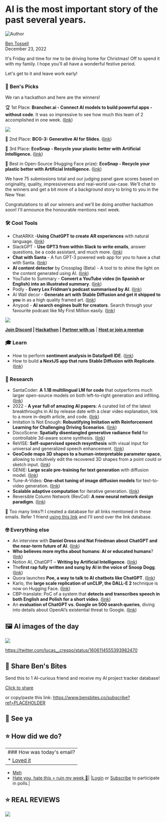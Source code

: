 # AI is the most important story of the past several years.

![Author](https://media.beehiiv.com/cdn-cgi/image/fit=scale-down,format=auto,onerror=redirect,quality=80/uploads/user/profile_picture/fc858b4d-39e3-4be1-abf4-2b55504e21a2/thumb_uJ4UYake_400x400.jpg)

[Ben Tossell](https://www.twitter.com/bentossell)\
December 23, 2022

It's Friday and time for me to be driving home for Christmas! Off to spend it with my family. I hope you'll all have a wonderful festive period.

Let's get to it and leave work early!

### **🤌 Ben's Picks**

We ran a hackathon and here are the winners!

🏆 1st Place: **Brancher.ai - Connect AI models to build powerful apps - without code**. It was so impressive to see how much this team of 2 accomplished in one week. ([link](https://www.brancher.ai/))

![](https://media.beehiiv.com/cdn-cgi/image/fit=scale-down,format=auto,onerror=redirect,quality=80/uploads/asset/file/9b107695-2c9e-4a89-9f74-d0f771498cdb/PnnE17hwKVqmxkoRTC8gjRj1qo.png)

🥈 2nd Place: **BCG-3: Generative AI for Slides**. ([link](https://gen.page/bcg))

🥉 3rd Place: **EcoSnap - Recycle your plastic better with Artificial Intelligence.** ([link](https://ecosnap.vercel.app/))

🤗 Best in Open-Source (Hugging Face prize): **EcoSnap - Recycle your plastic better with Artificial Intelligence.** ([link](https://ecosnap.vercel.app/))

We have 75 submissions total and our judging panel gave scores based on originality, quality, impressiveness and real-world use-case. We'll chat to the winners and get a bit more of a background story to bring to you in the New Year.

Congratulations to all our winners and we'll be doing another hackathon soon! I'll announce the honourable mentions next week.

### **🛠️ Cool Tools**

- ChatARKit -**Using ChatGPT to create AR experiences** with natural language. (<u>[link](https://github.com/trzy/ChatARKit)</u>)
- SlackGPT - **Use GPT3 from within Slack to write emails**, answer questions, be a code assistant, and much more. (<u>[link](https://www.garywu.org/slackgpt.html)</u>)
- **Chat with Santa** - A fun GPT-3 powered web app for you to have a chat with Santa. (<u>[link](https://www.chatwithsanta.live/)</u>)
- **AI content detector** by Crossplag (Beta) - A tool to to shine the light on the content generated using AI. (<u>[link](https://crossplag.com/detecting-if-a-text-is-ai-generated/)</u>)
- YouTube to Summary - **Convert a YouTube video (in Spanish or English) into an illustrated summary**. (<u>[link](https://huggingface.co/spaces/juancopi81/whisper-demo-es-medium)</u>)
- Podly - **Every Lex Fridman’s podcast summarised by AI**. (<u>[link](https://podly.ai/)</u>)
- AI Wall decor - **Generate art with Stable Diffusion and get it shipped to you** in as a high quality framed art. (<u>[link](https://aiwalldecor.com/)</u>)
- Anypod - **AI search engines built for creators**. Search through your favourite podcast like My First Million easily. (<u>[link](https://www.anypod.ai/)</u>)

![](https://media.beehiiv.com/cdn-cgi/image/fit=scale-down,format=auto,onerror=redirect,quality=80/uploads/asset/file/60061341-0bc1-417d-8f1b-301ddaf8dd61/Screenshot_2022-12-23_at_09.15.04.png)

**[Join Discord](https://discord.gg/qd92NKjDdE) | [Hackathon](https://vanilla-peach-484.notion.site/Ben-s-Bites-AI-Hackathon-27k-324b3e8b3d474a12a2e828b7ac45f9f9) | [Partner with us](https://sponsor.bensbites.co/)** | [**Host or join a meetup**](https://meetups.bensbites.co/)

### **🎓 Learn**

- How to perform **sentiment analysis in DataSpell IDE**. (<u>[link](https://youtu.be/c1zcPLVbhg4)</u>)
- How to build **a NextJS app that runs Stable Diffusion with Replicate**. ([<u>link</u>](https://replicate.com/docs/get-started/nextjs))

### **🔬 Research**

- SantaCoder: **A 1.1B multilingual LM for code** that outperforms much larger open-source models on both left-to-right generation and infilling. ([<u>link</u>](https://www.google.com/url?q=https://www.google.com/url?q%3Dhttps://www.google.com/url?q%253Dhttps://www.google.com/url?q%25253Dhttps://www.google.com/url?q%2525253Dhttps://www.google.com/url?q%252525253Dhttps://t.co/YV3pzUbYOr%2525252526sa%252525253DD%2525252526source%252525253Deditors%2525252526ust%252525253D1671786460642148%2525252526usg%252525253DAOvVaw2B9pdCd2RP4w2hvWRQDJVp%25252526sa%2525253DD%25252526source%2525253Deditors%25252526ust%2525253D1671786489689699%25252526usg%2525253DAOvVaw0B_LmNeZNLctOGV9nyZS5Y%252526sa%25253DD%252526source%25253Deditors%252526ust%25253D1671786495435250%252526usg%25253DAOvVaw3wmOEGOJ_xgcdTk1tNkV8k%2526sa%253DD%2526source%253Deditors%2526ust%253D1671786500545138%2526usg%253DAOvVaw2zPLkJ-n3MOjRiiFE5fyZ6%26sa%3DD%26source%3Deditors%26ust%3D1671786545920663%26usg%3DAOvVaw2UHsbWeuGYHkaM7judECvm\&sa=D\&source=editors\&ust=1671786550827059\&usg=AOvVaw0w7D1CHb4tT3G1iXcptuY5))
- 2022 - **A year full of amazing AI papers**: A curated list of the latest breakthroughs in AI by release date with a clear video explanation, link to a more in-depth article, and code. ([<u>link</u>](https://www.google.com/url?q=https://www.google.com/url?q%3Dhttps://www.google.com/url?q%253Dhttps://www.google.com/url?q%25253Dhttps://www.google.com/url?q%2525253Dhttps://www.google.com/url?q%252525253Dhttps://github.com/louisfb01/best_AI_papers_2022%2525252526sa%252525253DD%2525252526source%252525253Deditors%2525252526ust%252525253D1671786460642556%2525252526usg%252525253DAOvVaw090DgiqmmktUhYs5Kt3-q7%25252526sa%2525253DD%25252526source%2525253Deditors%25252526ust%2525253D1671786489690043%25252526usg%2525253DAOvVaw3zewpLAP77gnamEehyp8h-%252526sa%25253DD%252526source%25253Deditors%252526ust%25253D1671786495435720%252526usg%25253DAOvVaw3N900etexAsEvifMxMWpTP%2526sa%253DD%2526source%253Deditors%2526ust%253D1671786500545849%2526usg%253DAOvVaw15FX-Dugl8FlAM2C2L_0Xq%26sa%3DD%26source%3Deditors%26ust%3D1671786545922399%26usg%3DAOvVaw2F5IJ9MgG8ThoJtl69J-sE\&sa=D\&source=editors\&ust=1671786550828747\&usg=AOvVaw2dYzy6OjBKNfFAkmnLNcpO))
- Imitation Is Not Enough: **Robustifying Imitation with Reinforcement Learning for Challenging Driving Scenarios**. ([<u>link</u>](https://t.co/9gy192Ct5d))
- DiscoScene: **Spatially disentangled generative radiance field** for controllable 3d-aware scene synthesis. ([<u>link</u>](https://t.co/toi5IczbBZ))
- ReVISE: **Self-supervised speech resynthesis** with visual input for universal and generalized speech enhancement. ([<u>link</u>](https://wnhsu.github.io/ReVISE/))
- **GeoCode maps 3D shapes to a human-interpretable parameter space**, allowing to intuitively edit the recovered 3D shapes from a point could or sketch input. ([<u>link</u>](https://threedle.github.io/GeoCode/))
- ​​GENIE: **Large scale pre-training for text generation** with diffusion model. ([<u>link</u>](https://t.co/7jEmtNaRzT))
- Tune-A-Video: **One-shot tuning of image diffusion models** for text-to-video generation. ([<u>link</u>](https://t.co/xkBylOX4tq))
- **Scalable adaptive computation** for iterative generation. ([<u>link</u>](https://t.co/1HOY8H1UBe))
- Reversible Column Network (RevCol): **A new neural network design paradigm**. ([<u>link</u>](https://arxiv.org/abs/2212.11696))

👋 Too many links?! I created a database for all links mentioned in these emails. Refer 1 friend [using this link](https://www.bensbites.co/subscribe?ref=PLACEHOLDER) and I'll send over the link database.

### **🤓 Everything else**

- An interview with **Daniel Gross and Nat Friedman about ChatGPT and the near-term future of AI**. (<u>[link](https://stratechery.com/2022/an-interview-with-daniel-gross-and-nat-friedman-about-chatgpt-and-the-near-term-future-of-ai/)</u>)
- **Who believes more myths about humans: AI or educated humans**? (<u>[link](https://oneusefulthing.substack.com/p/who-believes-more-myths-about-humans)</u>)
- Notion AI, ChatGPT – **Writing by Artificial Intelligence**. (<u>[link](https://www.yearzero.io/blog/Notion-AI-ChatGPT-Artificial-Intelligence-Writing)</u>)
- The**first rap fully written and sung by AI in the voice of Snoop Dogg**. (<u>[link](https://youtu.be/CHCEowpvNxk)</u>)
- Quora launches **Poe, a way to talk to AI chatbots like ChatGPT**. (<u>[link](https://techcrunch.com/2022/12/21/quora-launches-poe-a-way-to-talk-to-ai-chatbots-like-chatgpt/)</u>)
- Karlo, the **large scale replication of unCLIP, the DALL-E 2** technique is now on Hugging Face. (<u>[link](https://huggingface.co/spaces/kakaobrain/karlo)</u>)
- CBP-translate: PoC of a system that **detects and transcribes speech in both English and Polish for a short video**. ([<u>link</u>](https://github.com/elanmart/cbp-translate))
- An **evaluation of ChatGPT vs. Google on 500 search queries**, diving into details about OpenAI’s existential threat to Google. ([<u>link</u>](https://www.surgehq.ai//blog/googles-existential-threat-chatgpt-matches-googles-performance-on-informational-search-queries-and-smashes-it-on-coding))

## **🖼 AI images of the day**

![](https://media.beehiiv.com/cdn-cgi/image/fit=scale-down,format=auto,onerror=redirect,quality=80/uploads/asset/file/0fcd7091-ba75-42db-a56e-8d1afc17639f/ezgif.com-gif-maker__42_.gif)

<https://twitter.com/lucas__crespo/status/1606114555393982470>

## **🤗 Share Ben's Bites**

Send this to 1 AI-curious friend and receive my AI project tracker database!

[Click to share](https://www.bensbites.co/subscribe?ref=PLACEHOLDER)

or copy/paste this link: https://www.bensbites.co/subscribe?ref=PLACEHOLDER

## **👋 See ya**

## **⭐️ How did we do?**

||
|:---|
|### How was today's email?|
|\* [Loved it](https://www.bensbites.co/login)

- [Meh](https://www.bensbites.co/login)
- [Hate you, hate this = ruin my week 🥹](https://www.bensbites.co/login)|
  |[Login](https://www.bensbites.co/login) or [Subscribe](https://www.bensbites.co/subscribe) to participate in polls.|

## **⭐️ REAL** REVIEWS

![](https://media.beehiiv.com/cdn-cgi/image/fit=scale-down,format=auto,onerror=redirect,quality=80/uploads/asset/file/c8a91ecd-5477-493e-bb9d-9ed8f04bde24/Screenshot_2022-12-13_at_14.55.58.png)
